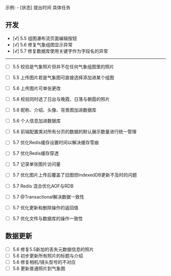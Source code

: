 示例:  - [状态] 提出时间 具体任务
## 开发
  - [√] 5.5 组图瀑布流页面编辑按钮
  - [√] 5.6 修复气象组图显示异常
  - [√] 5.7 修复数据库使用关键字作为字段名的异常
--------------------------------------------------------------
  - [ ] 5.5 校验是气象照片但并不在任何气象组图里的照片
  - [ ] 5.5 上传图片若是气象图可直接选择添加进某个组图
  - [ ] 5.6 上传图片可单张更改
  - [ ] 5.6 校验同时选了日出与晚霞、日落与朝霞的照片  
  - [ ] 5.6 昵称、介绍、头像、背景图加进数据库
  - [ ] 5.6 个人信息加进数据库
  - [ ] 5.6 前端配置类对所有分页的数据的默认展示数量进行统一管理
  - [ ] 5.7 优化Redis缓存设置时间以解决缓存雪崩
  - [ ] 5.7 优化Redis缓存穿透
  - [ ] 5.7 记录单张图片访问量
  - [ ] 5.7 优化图片上传后覆盖了旧图但IndexedDB更新不及时的问题
  - [ ] 5.7 Redis 混合优化AOF与RDB
  - [ ] 5.7 @Transactional解决数据一致性
  - [ ] 5.7 优化更新和删除操作的返回值
  - [ ] 5.7 优化文件与数据库的操作一致性


## 数据更新
  - [ ] 5.6 修复5.5新加的丢失元数据信息的照片
  - [ ] 5.6 初步更新所有照片的标题与介绍
  - [ ] 5.6 修复相机/镜头型号的不对应
  - [ ] 5.6 更新普通照片到气象图
